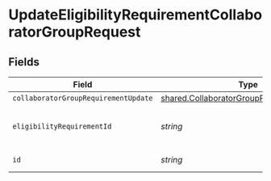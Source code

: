 # UpdateEligibilityRequirementCollaboratorGroupRequest


## Fields

| Field                                                                                                         | Type                                                                                                          | Required                                                                                                      | Description                                                                                                   |
| ------------------------------------------------------------------------------------------------------------- | ------------------------------------------------------------------------------------------------------------- | ------------------------------------------------------------------------------------------------------------- | ------------------------------------------------------------------------------------------------------------- |
| `collaboratorGroupRequirementUpdate`                                                                          | [shared.CollaboratorGroupRequirementUpdate](../../../sdk/models/shared/collaboratorgrouprequirementupdate.md) | :heavy_minus_sign:                                                                                            | N/A                                                                                                           |
| `eligibilityRequirementId`                                                                                    | *string*                                                                                                      | :heavy_check_mark:                                                                                            | Unique eligibility Requirement Id                                                                             |
| `id`                                                                                                          | *string*                                                                                                      | :heavy_check_mark:                                                                                            | Unique identifier                                                                                             |